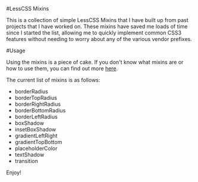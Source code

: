 #LessCSS Mixins

This is a collection of simple LessCSS Mixins that I have built up from past projects that I have worked on. These mixins have saved me loads of time since I started the list, allowing me to quickly implement common CSS3 features without needing to worry about any of the various vendor prefixes.

#Usage

Using the mixins is a piece of cake. If you don't know what mixins are or how to use them, you can find out more <a href="http://lesscss.org/features/#mixins-feature" target="_blank">here</a>.

The current list of mixins is as follows:

- borderRadius
- borderTopRadius
- borderRightRadius
- borderBottomRadius
- borderLeftRadius
- boxShadow
- insetBoxShadow
- gradientLeftRight
- gradientTopBottom
- placeholderColor
- textShadow
- transition

Enjoy!